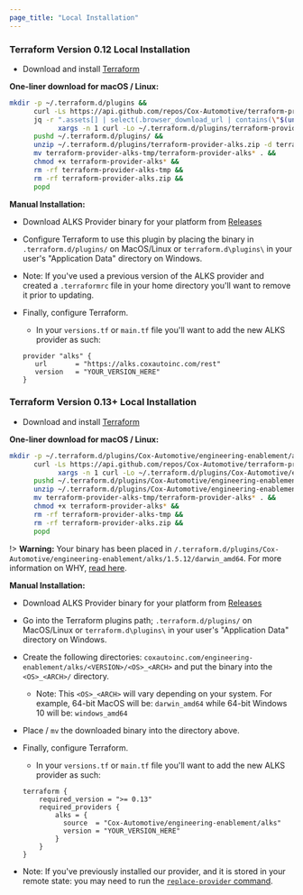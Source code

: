 ```yaml
---
page_title: "Local Installation"
---
```


### Terraform Version 0.12 Local Installation

* Download and install [Terraform](https://www.terraform.io/intro/getting-started/install.html)

**One-liner download for macOS / Linux:**

```sh
mkdir -p ~/.terraform.d/plugins &&
      curl -Ls https://api.github.com/repos/Cox-Automotive/terraform-provider-alks/releases/latest |
      jq -r ".assets[] | select(.browser_download_url | contains(\"$(uname -s | tr A-Z a-z)\")) | select(.browser_download_url | contains(\"amd64\")) | .browser_download_url" |
            xargs -n 1 curl -Lo ~/.terraform.d/plugins/terraform-provider-alks.zip &&
      pushd ~/.terraform.d/plugins/ &&
      unzip ~/.terraform.d/plugins/terraform-provider-alks.zip -d terraform-provider-alks-tmp &&
      mv terraform-provider-alks-tmp/terraform-provider-alks* . &&
      chmod +x terraform-provider-alks* &&
      rm -rf terraform-provider-alks-tmp &&
      rm -rf terraform-provider-alks.zip &&
      popd
```

**Manual Installation:**

* Download ALKS Provider binary for your platform from [Releases](https://github.com/Cox-Automotive/terraform-provider-alks/releases)

* Configure Terraform to use this plugin by placing the binary in `.terraform.d/plugins/` on MacOS/Linux or `terraform.d\plugins\` in your user's "Application Data" directory on Windows.

* Note: If you've used a previous version of the ALKS provider and created a `.terraformrc` file in your home directory you'll want to remove it prior to updating.

* Finally, configure Terraform.
  * In your `versions.tf` or `main.tf` file you'll want to add the new ALKS provider as such:

  ```hcl
  provider "alks" {
     url       = "https://alks.coxautoinc.com/rest"
     version   = "YOUR_VERSION_HERE"
  }
  ```

### Terraform Version 0.13+ Local Installation

* Download and install [Terraform](https://www.terraform.io/intro/getting-started/install.html)

**One-liner download for macOS / Linux:**

```sh
mkdir -p ~/.terraform.d/plugins/Cox-Automotive/engineering-enablement/alks/2.7.0/darwin_amd64 &&
      curl -Ls https://api.github.com/repos/Cox-Automotive/terraform-provider-alks/releases | jq -r --arg release "v2.7.0" --arg arch "$(uname -s | tr A-Z a-z)" '.[] | select(.tag_name | contains($release)) | .assets[]| select(.browser_download_url | contains($arch)) | select(.browser_download_url | contains("amd64")) | .browser_download_url' |
            xargs -n 1 curl -Lo ~/.terraform.d/plugins/Cox-Automotive/engineering-enablement/alks/2.7.0/darwin_amd64/terraform-provider-alks.zip &&
      pushd ~/.terraform.d/plugins/Cox-Automotive/engineering-enablement/alks/2.7.0/darwin_amd64 &&
      unzip ~/.terraform.d/plugins/Cox-Automotive/engineering-enablement/alks/2.7.0/darwin_amd64/terraform-provider-alks.zip -d terraform-provider-alks-tmp &&
      mv terraform-provider-alks-tmp/terraform-provider-alks* . &&
      chmod +x terraform-provider-alks* &&
      rm -rf terraform-provider-alks-tmp &&
      rm -rf terraform-provider-alks.zip &&
      popd
```

!> **Warning:** Your binary has been placed in `/.terraform.d/plugins/Cox-Automotive/engineering-enablement/alks/1.5.12/darwin_amd64`. For more information on WHY, [read here](https://www.terraform.io/upgrade-guides/0-13.html#new-filesystem-layout-for-local-copies-of-providers).

**Manual Installation:**

* Download ALKS Provider binary for your platform from [Releases](https://github.com/Cox-Automotive/terraform-provider-alks/releases)

* Go into the Terraform plugins path; `.terraform.d/plugins/` on MacOS/Linux or `terraform.d\plugins\` in your user's "Application Data" directory on Windows.

* Create the following directories: `coxautoinc.com/engineering-enablement/alks/<VERSION>/<OS>_<ARCH>` and put the binary into the `<OS>_<ARCH>/` directory.
  * Note: This `<OS>_<ARCH>` will vary depending on your system. For example, 64-bit MacOS will be: `darwin_amd64` while 64-bit Windows 10 will be: `windows_amd64`
  
* Place / `mv` the downloaded binary into the directory above. 

* Finally, configure Terraform.
  * In your `versions.tf` or `main.tf` file you'll want to add the new ALKS provider as such:

  ```hcl
  terraform {
      required_version = ">= 0.13"
      required_providers {
          alks = {
            source  = "Cox-Automotive/engineering-enablement/alks"
            version = "YOUR_VERSION_HERE"
          }
      }
  }
  ```

* Note: If you've previously installed our provider, and it is stored in your remote state: you may need to run the [`replace-provider` command](https://www.terraform.io/docs/commands/state/replace-provider.html).
